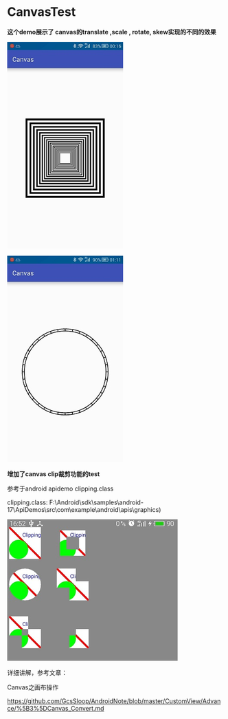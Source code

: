 # CanvasTest
**这个demo展示了 canvas的translate ,scale , rotate, skew实现的不同的效果**

![image](https://github.com/George-Soros/CanvasTest/blob/master/scale.jpg)

![image](https://github.com/George-Soros/CanvasTest/blob/master/rotate.jpg)

**增加了canvas clip裁剪功能的test**

参考于android apidemo clipping.class

clipping.class: F:\Android\sdk\samples\android-17\ApiDemos\src\com\example\android\apis\graphics)

![image](https://github.com/George-Soros/CanvasTest/blob/master/clipping.jpg)

详细讲解，参考文章：

Canvas之画布操作

https://github.com/GcsSloop/AndroidNote/blob/master/CustomView/Advance/%5B3%5DCanvas_Convert.md

